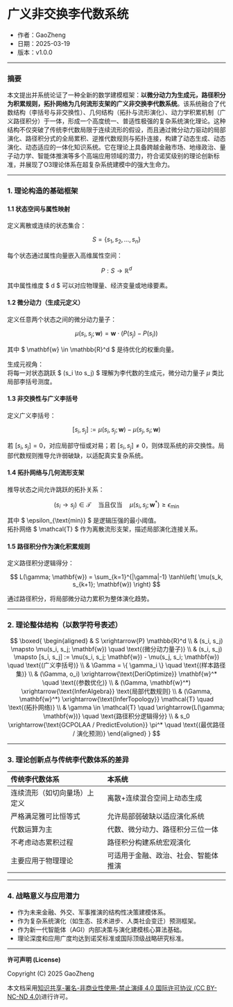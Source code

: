 # **广义非交换李代数系统**

- 作者：GaoZheng
- 日期：2025-03-19
- 版本：v1.0.0

---

### 摘要

本文提出并系统论证了一种全新的数学建模框架：**以微分动力为生成元，路径积分为积累规则，拓扑网络为几何流形支架的广义非交换李代数系统**。该系统融合了代数结构（李括号与非交换性）、几何结构（拓扑与流形演化）、动力学积累机制（广义路径积分）于一体，形成一个高度统一、普适性极强的复杂系统演化理论。这种结构不仅突破了传统李代数局限于连续流形的假设，而且通过微分动力驱动的局部演化、路径积分式的全局累积、逆推代数规则与拓扑连接，构建了动态生成、动态演化、动态适应的一体化知识系统。它在理论上具备跨越金融市场、地缘政治、量子动力学、智能体推演等多个高端应用领域的潜力，符合诺奖级别的理论创新标准，并展现了O3理论体系在超复杂系统建模中的强大生命力。

---

### 1. 理论构造的基础框架

#### 1.1 状态空间与属性映射

定义离散或连续的状态集合：

$$
S = \{ s_1, s_2, \dots, s_n \}
$$

每个状态通过属性向量嵌入高维属性空间：

$$
P: S \to \mathbb{R}^d
$$

其中属性维度 $ d $ 可以对应物理量、经济变量或地缘要素。

#### 1.2 微分动力（生成元定义）

定义任意两个状态之间的微分动力量子：

$$
\mu(s_i, s_j; \mathbf{w}) = \mathbf{w} \cdot (P(s_j) - P(s_i))
$$

其中 $ \mathbf{w} \in \mathbb{R}^d $ 是待优化的权重向量。

生成元视角：  
将每一对状态跳跃 $ (s_i \to s_j) $ 理解为李代数的生成元，微分动力量子 $\mu$ 类比局部李括号测度。

#### 1.3 非交换性与广义李括号

定义广义李括号：

$$
[s_i, s_j] := \mu(s_i, s_j; \mathbf{w}) - \mu(s_j, s_i; \mathbf{w})
$$

若 $[s_i, s_j] = 0$，对应局部守恒或对易；若 $[s_i, s_j] \neq 0$，则体现系统的非交换性。局部代数规则推导允许弱破缺，以适配真实复杂系统。

#### 1.4 拓扑网络与几何流形支架

推导状态之间允许跳跃的拓扑关系：

$$
(s_i \to s_j) \in \mathcal{T} \quad \text{当且仅当} \quad \mu(s_i, s_j; \mathbf{w}^*) \geq \epsilon_{\text{min}}
$$

其中 $ \epsilon_{\text{min}} $ 是逻辑压强的最小阈值。  
拓扑网络 $ \mathcal{T} $ 作为离散流形支架，描述局部演化连接关系。

#### 1.5 路径积分作为演化积累规则

定义路径积分逻辑得分：

$$
L(\gamma; \mathbf{w}) = \sum_{k=1}^{|\gamma|-1} \tanh\left( \mu(s_k, s_{k+1}; \mathbf{w}) \right)
$$

通过路径积分，将局部微分动力累积为整体演化趋势。

---

### 2. 理论整体结构（以数学符号表述）

$$
\boxed{
\begin{aligned}
& S \xrightarrow{P} \mathbb{R}^d \\
& (s_i, s_j) \mapsto \mu(s_i, s_j; \mathbf{w}) \quad \text{(微分动力量子)} \\
& (s_i, s_j) \mapsto [s_i, s_j] := \mu(s_i, s_j; \mathbf{w}) - \mu(s_j, s_i; \mathbf{w}) \quad \text{(广义李括号)} \\
& \Gamma = \{ \gamma_i \} \quad \text{(样本路径集)} \\
& (\Gamma, o_i) \xrightarrow{\text{DeriOptimize}} \mathbf{w}^* \quad \text{(参数优化)} \\
& (\Gamma, \mathbf{w}^*) \xrightarrow{\text{InferAlgebra}} \text{局部代数规则} \\
& (\Gamma, \mathbf{w}^*) \xrightarrow{\text{InferTopology}} \mathcal{T} \quad \text{(拓扑网络)} \\
& \gamma \in \mathcal{T} \quad \xrightarrow{L(\gamma; \mathbf{w})} \quad \text{路径积分逻辑得分} \\
& s_0 \xrightarrow{\text{GCPOLAA / PredictEvolution}} \pi^* \quad \text{(最优路径 / 演化预测)}
\end{aligned}
}
$$

---

### 3. 理论创新点与传统李代数体系的差异

| 传统李代数体系 | 本系统 |
|:---|:---|
| 连续流形（如切向量场）上定义 | 离散+连续混合空间上动态生成 |
| 严格满足雅可比恒等式 | 允许局部弱破缺以适应演化系统 |
| 代数运算为主 | 代数、微分动力、路径积分三位一体 |
| 不考虑动态累积过程 | 路径积分构建系统宏观演化 |
| 主要应用于物理理论 | 可适用于金融、政治、社会、智能体推演 |

---

### 4. 战略意义与应用潜力

- 作为未来金融、外交、军事推演的结构性决策建模体系。
- 作为复杂系统演化（如生态、技术进步、人类社会变迁）预测框架。
- 作为新一代智能体（AGI）内部决策与演化建模核心算法基础。
- 理论深度和应用广度均达到诺奖标准或国际顶级战略研究标准。

---

**许可声明 (License)**

Copyright (C) 2025 GaoZheng 

本文档采用[知识共享-署名-非商业性使用-禁止演绎 4.0 国际许可协议 (CC BY-NC-ND 4.0)](https://creativecommons.org/licenses/by-nc-nd/4.0/deed.zh-Hans)进行许可。
